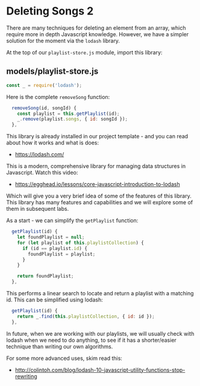 # Deleting Songs 2

There are many techniques for deleting an element from an array, which require more in depth Javascript knowledge. However, we have a simpler solution for the moment via the `lodash` library.

At the top of our `playlist-store.js` module, import this library:

## models/playlist-store.js

~~~js
const _ = require('lodash');
~~~

Here is the complete `removeSong` function:

~~~js
  removeSong(id, songId) {
    const playlist = this.getPlaylist(id);
    _.remove(playlist.songs, { id: songId });
  },
~~~

This library is already installed in our project template - and you can read about how it works and what is does:

- <https://lodash.com/>

This is a modern, comprehensive library for managing data structures in Javascript. Watch this video:

- <https://egghead.io/lessons/core-javascript-introduction-to-lodash>

Which will give you a very brief idea of some of the features of this library. This library has many features and capabilities and we will explore some of them in subsequent labs.

As a start - we can simplify the `getPlaylist` function:

~~~js
  getPlaylist(id) {
    let foundPlaylist = null;
    for (let playlist of this.playlistCollection) {
      if (id == playlist.id) {
        foundPlaylist = playlist;
      }
    }

    return foundPlaylist;
  },
~~~

This performs a linear search to locate and return a playlist with a matching id. This can be simplified using lodash:

~~~js
  getPlaylist(id) {
    return _.find(this.playlistCollection, { id: id });
  },
~~~

In future, when we are working with our playlists, we will usually check with lodash when we need to do anything, to see if it has a shorter/easier technique than writing our own algorithms.

For some more advanced uses, skim read this:

- <http://colintoh.com/blog/lodash-10-javascript-utility-functions-stop-rewriting>

